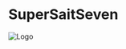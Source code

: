# SuperSaitSeven

![Logo](https://www.google.ru/url?sa=i&url=http%3A%2F%2Fotzovik.com%2Freview_1863075.html&psig=AOvVaw0OLZYL4PFL_Jk6Nl46B3O6&ust=1654351836402000&source=images&cd=vfe&ved=0CAwQjRxqFwoTCIjk-_66kfgCFQAAAAAdAAAAABAD)
